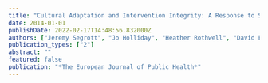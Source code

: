 ```yaml
---
title: "Cultural Adaptation and Intervention Integrity: A Response to Skarstrand, Sundell and Andréasson"
date: 2014-01-01
publishDate: 2022-02-17T14:48:56.832000Z
authors: ["Jeremy Segrott", "Jo Holliday", "Heather Rothwell", "David Foxcroft", "Simon Murphy", "Jonathan Scourfield", "Kerenza Hood", "Laurence Moore"]
publication_types: ["2"]
abstract: ""
featured: false
publication: "*The European Journal of Public Health*"
---
```


